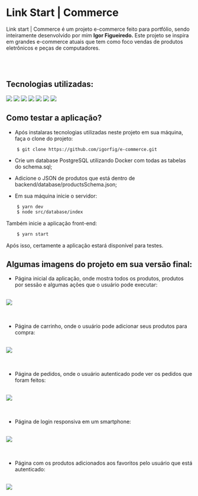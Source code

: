 # Link Start | Commerce

<p>
	Link start | Commerce é um projeto e-commerce feito para portfólio, sendo inteiramente desenvolvido por mim <strong>Igor Figueiredo.</strong>
	Este projeto se inspira em grandes e-commerce atuais que tem como foco vendas de produtos eletrônicos e peças de computadores.
</p>
<br>
<br>

<h2> Tecnologias utilizadas: </h2>

<img src="https://img.shields.io/badge/React-20232A?style=for-the-badge&logo=react&logoColor=61DAFB" />
<img src="https://img.shields.io/badge/styled--components-DB7093?style=for-the-badge&logo=styled-components&logoColor=white" />
<img src="https://img.shields.io/badge/React_Router-CA4245?style=for-the-badge&logo=react-router&logoColor=white" />
<img src="https://img.shields.io/badge/Node.js-43853D?style=for-the-badge&logo=node.js&logoColor=white" />
<img src="https://img.shields.io/badge/Express.js-404D59?style=for-the-badge" />
<img src="https://img.shields.io/badge/Docker-2496ED?style=for-the-badge&logo=docker&logoColor=white" />
<img src="https://img.shields.io/badge/PostgreSQL-316192?style=for-the-badge&logo=postgresql&logoColor=white" />


<h2>  Como testar a aplicação? </h2>

- Após instalaras tecnologias utilizadas neste projeto em sua máquina, faça o clone do projeto:

```git
	$ git clone https://github.com/igorfig/e-commerce.git
```

- Crie um database PostgreSQL utilizando Docker com todas as tabelas do schema.sql;

- Adicione o JSON de produtos que está dentro de backend/database/productsSchema.json;

- Em sua máquina inicie o servidor:

```zsh 
	$ yarn dev
	$ node src/database/index
```

Também inicie a aplicação front-end:

```zsh 
	$ yarn start
```

Após isso, certamente a aplicação estará disponível para testes.


## Algumas imagens do projeto em sua versão final:

- Página inicial da aplicação, onde mostra todos os produtos, produtos por sessão e algumas ações que o usuário pode executar:

<br>

<img src="./.github/screenshots/home.png" />


<br>
<br>
<br>

- Página de carrinho, onde o usuário pode adicionar seus produtos para compra:

<br>

<img src="./.github/screenshots/carrinho.png" />


<br>
<br>
<br>

- Página de pedidos, onde o usuário autenticado pode ver os pedidos que foram feitos:

<br>

<img src="./.github/screenshots/pedidos.png" />

<br>
<br>
<br>

- Página de login responsiva em um smartphone:

<br>

<img src="./.github/screenshots/login-mobile.jpeg" />


<br>
<br>
<br>

- Página com os produtos adicionados aos favoritos pelo usuário que está autenticado:

<br>

<img src="./.github/screenshots/favoritos-mobile.jpeg" />
